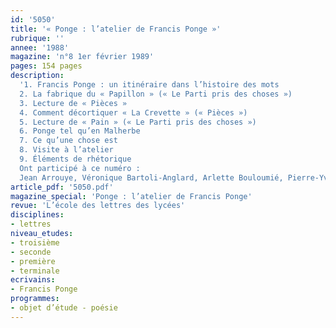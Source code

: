 ```yaml
---
id: '5050'
title: '« Ponge : l’atelier de Francis Ponge »'
rubrique: ''
annee: '1988'
magazine: 'n°8 1er février 1989'
pages: 154 pages
description: 
  '1. Francis Ponge : un itinéraire dans l’histoire des mots
  2. La fabrique du « Papillon » (« Le Parti pris des choses »)
  3. Lecture de « Pièces »
  4. Comment décortiquer « La Crevette » (« Pièces »)
  5. Lecture de « Pain » (« Le Parti pris des choses »)
  6. Ponge tel qu’en Malherbe
  7. Ce qu’une chose est
  8. Visite à l’atelier
  9. Éléments de rhétorique
  Ont participé à ce numéro :
  Jean Arrouye, Véronique Bartoli-Anglard, Arlette Bouloumié, Pierre-Yves Bourdil, Gérard Farasse, Myriam Jacquemier, Guy Lavorel, Yves Stalloni et Dominique Viart'
article_pdf: '5050.pdf'
magazine_special: 'Ponge : l’atelier de Francis Ponge'
revue: 'L’école des lettres des lycées'
disciplines:
- lettres
niveau_etudes:
- troisième
- seconde
- première
- terminale
ecrivains:
- Francis Ponge
programmes:
- objet d’étude - poésie
---
```

